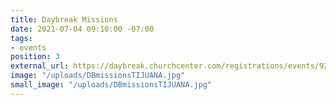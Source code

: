 ```yaml
---
title: Daybreak Missions
date: 2021-07-04 09:10:00 -07:00
tags:
- events
position: 3
external_url: https://daybreak.churchcenter.com/registrations/events/921702
image: "/uploads/DBmissionsTIJUANA.jpg"
small_image: "/uploads/DBmissionsTIJUANA.jpg"
---
```


